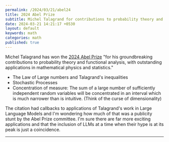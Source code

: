 ```yaml
---
permalink: /2024/03/21/abel24
title: 2024 Abel Prize
subtitle: Michel Talagrand for contributions to probability theory and functional analysis
date: 2024-03-21 14:21:17 +0530
layout: default
keywords: math
categories: math
published: true
---
```


Michel Talagrand has won the [2024 Abel Prize](https://abelprize.no/abel-prize-laureates/2024) "for his groundbreaking contributions to probability theory and functional analysis, with outstanding applications in mathematical physics and statistics."  
  
- The Law of Large numbers and Talagrand's inequalities  
- Stochastic Processes  
- Concentration of measure: The sum of a large number of sufficiently independent random variables will be concentrated in an interval which is much narrower than is intuitive. (Think of the curse of dimensionality)  
  
The citation had callbacks to applications of Talagrand's work in Large Language Models and I'm wondering how much of that was a publicity stunt by the Abel Prize committee. I'm sure there are far more exciting applications and that the inclusion of LLMs at a time when their hype is at its peak is just a coincidence.

---
